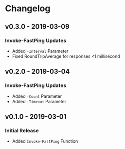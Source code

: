 # Changelog

## v0.3.0 - 2019-03-09

### Invoke-FastPing Updates
- Added `-Interval` Parameter
- Fixed RoundTripAverage for responses <1 millisecond

## v0.2.0 - 2019-03-04

### Invoke-FastPing Updates
- Added `-Count` Parameter
- Added `-Timeout` Parameter

## v0.1.0 - 2019-03-01

### Initial Release
- Added `Invoke-FastPing` Function
